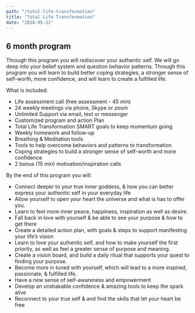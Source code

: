 ```yaml
---
path: "/total-life-transformation"
title: "Total Life Transformation"
date: "2018-05-21"
---
```


## 6 month program

Through this program you will rediscover your authentic self.
We will go deep into your belief system and question behavior patterns.
Through this program you will learn to build better coping strategies,
a stronger sense of self-worth, more confidence, and will learn to create
a fulfilled life.

What is included:

- Life assessment call (free assessment - 45 min)
- 24 weekly meetings via phone, Skype or zoom
- Unlimited Support via email, text or messenger
- Customized program and action Plan
- Total Life Transformation SMART goals to keep momentum going
- Weekly homework and follow-up
- Breathing & Meditation tools
- Tools to help overcome behaviors and patterns to transformation
- Coping strategies to build a stronger sense of self-worth and more confidence
- 2 bonus (15 min) motivation/inspiration calls

By the end of this program you will:

- Connect deeper to your true inner goddess, & how you can better express your authentic self in your everyday life
- Allow yourself to open your heart the universe and what is has to offer you.
- Learn to feel more inner peace, happiness, inspiration as well as desire.
- Fall back in love with yourself & be able to see your purpose & how to get there
- Create a detailed action plan, with goals & steps to support manifesting your life’s vision
- Learn to love your authentic self, and how to make yourself the first priority, as well as feel a greater sense of purpose and meaning.
- Create a vision board, and build a daily ritual that supports your quest to finding your purpose.
- Become more in tuned with yourself, which will lead to a more inspired, passionate, & fulfilled life.
- Have a new sense of self-awareness and empowerment
- Develop an unshakable confidence & amazing tools to keep the spark alive
- Reconnect to your true self & and find the skills that let your heart be free
